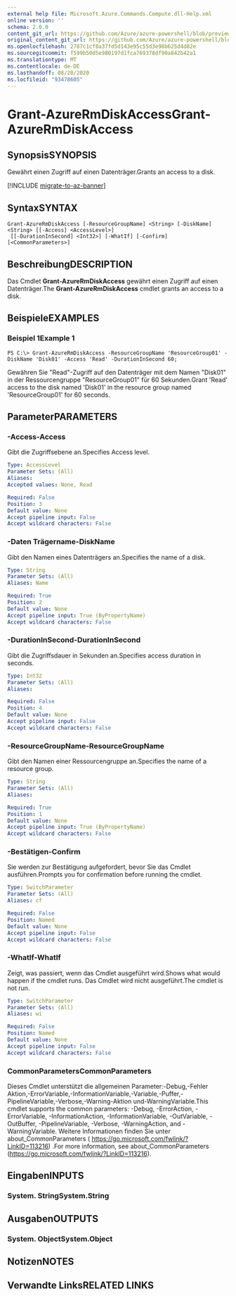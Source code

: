 ```yaml
---
external help file: Microsoft.Azure.Commands.Compute.dll-Help.xml
online version: ''
schema: 2.0.0
content_git_url: https://github.com/Azure/azure-powershell/blob/preview/src/ResourceManager/Compute/Stack/Commands.Compute/help/Grant-AzureRmDiskAccess.md
original_content_git_url: https://github.com/Azure/azure-powershell/blob/preview/src/ResourceManager/Compute/Stack/Commands.Compute/help/Grant-AzureRmDiskAccess.md
ms.openlocfilehash: 2787c1cf8a37fd5d143e95c55d3e98b625d4d82e
ms.sourcegitcommit: f599b50d5e980197d1fca769378df90a842b42a1
ms.translationtype: MT
ms.contentlocale: de-DE
ms.lasthandoff: 08/20/2020
ms.locfileid: "93478605"
---
```

# <span data-ttu-id="f7494-101">Grant-AzureRmDiskAccess</span><span class="sxs-lookup"><span data-stu-id="f7494-101">Grant-AzureRmDiskAccess</span></span>

## <span data-ttu-id="f7494-102">Synopsis</span><span class="sxs-lookup"><span data-stu-id="f7494-102">SYNOPSIS</span></span>
<span data-ttu-id="f7494-103">Gewährt einen Zugriff auf einen Datenträger.</span><span class="sxs-lookup"><span data-stu-id="f7494-103">Grants an access to a disk.</span></span>

[!INCLUDE [migrate-to-az-banner](../../includes/migrate-to-az-banner.md)]

## <span data-ttu-id="f7494-104">Syntax</span><span class="sxs-lookup"><span data-stu-id="f7494-104">SYNTAX</span></span>

```
Grant-AzureRmDiskAccess [-ResourceGroupName] <String> [-DiskName] <String> [[-Access] <AccessLevel>]
 [[-DurationInSecond] <Int32>] [-WhatIf] [-Confirm] [<CommonParameters>]
```

## <span data-ttu-id="f7494-105">Beschreibung</span><span class="sxs-lookup"><span data-stu-id="f7494-105">DESCRIPTION</span></span>
<span data-ttu-id="f7494-106">Das Cmdlet **Grant-AzureRmDiskAccess** gewährt einen Zugriff auf einen Datenträger.</span><span class="sxs-lookup"><span data-stu-id="f7494-106">The **Grant-AzureRmDiskAccess** cmdlet grants an access to a disk.</span></span>

## <span data-ttu-id="f7494-107">Beispiele</span><span class="sxs-lookup"><span data-stu-id="f7494-107">EXAMPLES</span></span>

### <span data-ttu-id="f7494-108">Beispiel 1</span><span class="sxs-lookup"><span data-stu-id="f7494-108">Example 1</span></span>
```
PS C:\> Grant-AzureRmDiskAccess -ResourceGroupName 'ResourceGroup01' -DiskName 'Disk01' -Access 'Read' -DurationInSecond 60;
```

<span data-ttu-id="f7494-109">Gewähren Sie "Read"-Zugriff auf den Datenträger mit dem Namen "Disk01" in der Ressourcengruppe "ResourceGroup01" für 60 Sekunden.</span><span class="sxs-lookup"><span data-stu-id="f7494-109">Grant 'Read' access to the disk named 'Disk01' in the resource group named 'ResourceGroup01' for 60 seconds.</span></span>

## <span data-ttu-id="f7494-110">Parameter</span><span class="sxs-lookup"><span data-stu-id="f7494-110">PARAMETERS</span></span>

### <span data-ttu-id="f7494-111">-Access</span><span class="sxs-lookup"><span data-stu-id="f7494-111">-Access</span></span>
<span data-ttu-id="f7494-112">Gibt die Zugriffsebene an.</span><span class="sxs-lookup"><span data-stu-id="f7494-112">Specifies Access level.</span></span>

```yaml
Type: AccessLevel
Parameter Sets: (All)
Aliases: 
Accepted values: None, Read

Required: False
Position: 3
Default value: None
Accept pipeline input: False
Accept wildcard characters: False
```

### <span data-ttu-id="f7494-113">-Daten Trägername</span><span class="sxs-lookup"><span data-stu-id="f7494-113">-DiskName</span></span>
<span data-ttu-id="f7494-114">Gibt den Namen eines Datenträgers an.</span><span class="sxs-lookup"><span data-stu-id="f7494-114">Specifies the name of a disk.</span></span>

```yaml
Type: String
Parameter Sets: (All)
Aliases: Name

Required: True
Position: 2
Default value: None
Accept pipeline input: True (ByPropertyName)
Accept wildcard characters: False
```

### <span data-ttu-id="f7494-115">-DurationInSecond</span><span class="sxs-lookup"><span data-stu-id="f7494-115">-DurationInSecond</span></span>
<span data-ttu-id="f7494-116">Gibt die Zugriffsdauer in Sekunden an.</span><span class="sxs-lookup"><span data-stu-id="f7494-116">Specifies access duration in seconds.</span></span>

```yaml
Type: Int32
Parameter Sets: (All)
Aliases: 

Required: False
Position: 4
Default value: None
Accept pipeline input: False
Accept wildcard characters: False
```

### <span data-ttu-id="f7494-117">-ResourceGroupName</span><span class="sxs-lookup"><span data-stu-id="f7494-117">-ResourceGroupName</span></span>
<span data-ttu-id="f7494-118">Gibt den Namen einer Ressourcengruppe an.</span><span class="sxs-lookup"><span data-stu-id="f7494-118">Specifies the name of a resource group.</span></span>

```yaml
Type: String
Parameter Sets: (All)
Aliases: 

Required: True
Position: 1
Default value: None
Accept pipeline input: True (ByPropertyName)
Accept wildcard characters: False
```

### <span data-ttu-id="f7494-119">-Bestätigen</span><span class="sxs-lookup"><span data-stu-id="f7494-119">-Confirm</span></span>
<span data-ttu-id="f7494-120">Sie werden zur Bestätigung aufgefordert, bevor Sie das Cmdlet ausführen.</span><span class="sxs-lookup"><span data-stu-id="f7494-120">Prompts you for confirmation before running the cmdlet.</span></span>

```yaml
Type: SwitchParameter
Parameter Sets: (All)
Aliases: cf

Required: False
Position: Named
Default value: None
Accept pipeline input: False
Accept wildcard characters: False
```

### <span data-ttu-id="f7494-121">-WhatIf</span><span class="sxs-lookup"><span data-stu-id="f7494-121">-WhatIf</span></span>
<span data-ttu-id="f7494-122">Zeigt, was passiert, wenn das Cmdlet ausgeführt wird.</span><span class="sxs-lookup"><span data-stu-id="f7494-122">Shows what would happen if the cmdlet runs.</span></span> <span data-ttu-id="f7494-123">Das Cmdlet wird nicht ausgeführt.</span><span class="sxs-lookup"><span data-stu-id="f7494-123">The cmdlet is not run.</span></span>

```yaml
Type: SwitchParameter
Parameter Sets: (All)
Aliases: wi

Required: False
Position: Named
Default value: None
Accept pipeline input: False
Accept wildcard characters: False
```

### <span data-ttu-id="f7494-124">CommonParameters</span><span class="sxs-lookup"><span data-stu-id="f7494-124">CommonParameters</span></span>
<span data-ttu-id="f7494-125">Dieses Cmdlet unterstützt die allgemeinen Parameter:-Debug,-Fehler Aktion,-ErrorVariable,-InformationVariable,-Variable,-Puffer,-PipelineVariable,-Verbose,-Warning-Aktion und-WarningVariable.</span><span class="sxs-lookup"><span data-stu-id="f7494-125">This cmdlet supports the common parameters: -Debug, -ErrorAction, -ErrorVariable, -InformationAction, -InformationVariable, -OutVariable, -OutBuffer, -PipelineVariable, -Verbose, -WarningAction, and -WarningVariable.</span></span> <span data-ttu-id="f7494-126">Weitere Informationen finden Sie unter about_CommonParameters ( https://go.microsoft.com/fwlink/?LinkID=113216) .</span><span class="sxs-lookup"><span data-stu-id="f7494-126">For more information, see about_CommonParameters (https://go.microsoft.com/fwlink/?LinkID=113216).</span></span>

## <span data-ttu-id="f7494-127">Eingaben</span><span class="sxs-lookup"><span data-stu-id="f7494-127">INPUTS</span></span>

### <span data-ttu-id="f7494-128">System. String</span><span class="sxs-lookup"><span data-stu-id="f7494-128">System.String</span></span>

## <span data-ttu-id="f7494-129">Ausgaben</span><span class="sxs-lookup"><span data-stu-id="f7494-129">OUTPUTS</span></span>

### <span data-ttu-id="f7494-130">System. Object</span><span class="sxs-lookup"><span data-stu-id="f7494-130">System.Object</span></span>

## <span data-ttu-id="f7494-131">Notizen</span><span class="sxs-lookup"><span data-stu-id="f7494-131">NOTES</span></span>

## <span data-ttu-id="f7494-132">Verwandte Links</span><span class="sxs-lookup"><span data-stu-id="f7494-132">RELATED LINKS</span></span>

